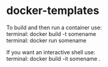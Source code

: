 # docker-templates

To build and then run a container use:  
terminal: docker build -t somename  
terminal: docker run somename  

If you want an interactive shell use:  
terminal: docker build -it somename .  